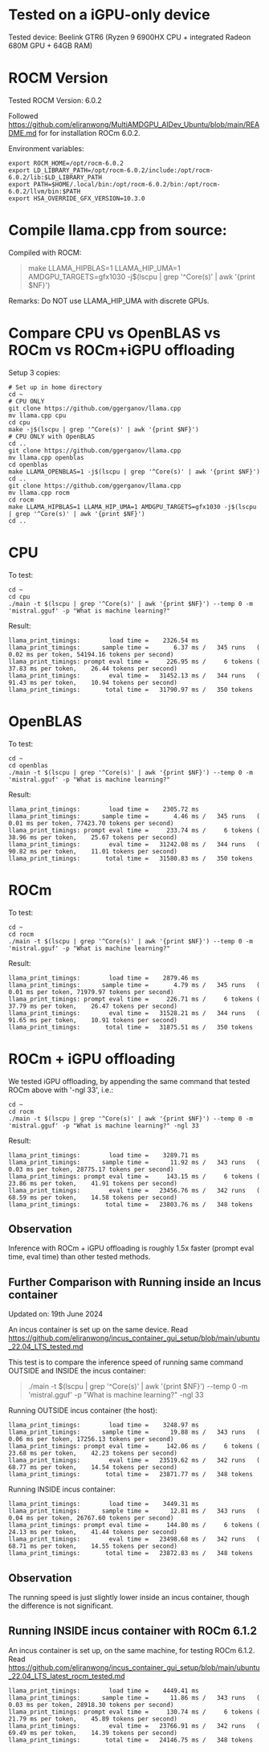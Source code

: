 # Tested on a iGPU-only device

Tested device: Beelink GTR6 (Ryzen 9 6900HX CPU + integrated Radeon 680M GPU + 64GB RAM)

# ROCM Version

Tested ROCM Version: 6.0.2

Followed https://github.com/eliranwong/MultiAMDGPU_AIDev_Ubuntu/blob/main/README.md for for installation ROCm 6.0.2.

Environment variables:

```
export ROCM_HOME=/opt/rocm-6.0.2
export LD_LIBRARY_PATH=/opt/rocm-6.0.2/include:/opt/rocm-6.0.2/lib:$LD_LIBRARY_PATH
export PATH=$HOME/.local/bin:/opt/rocm-6.0.2/bin:/opt/rocm-6.0.2/llvm/bin:$PATH
export HSA_OVERRIDE_GFX_VERSION=10.3.0
```

# Compile llama.cpp from source:

Compiled with ROCM:

> make LLAMA_HIPBLAS=1 LLAMA_HIP_UMA=1 AMDGPU_TARGETS=gfx1030 -j$(lscpu | grep '^Core(s)' | awk '{print $NF}')

Remarks: Do NOT use LLAMA_HIP_UMA with discrete GPUs.

# Compare CPU vs OpenBLAS vs ROCm vs ROCm+iGPU offloading

Setup 3 copies:

```
# Set up in home directory
cd ~
# CPU ONLY
git clone https://github.com/ggerganov/llama.cpp
mv llama.cpp cpu
cd cpu
make -j$(lscpu | grep '^Core(s)' | awk '{print $NF}')
# CPU ONLY with OpenBLAS
cd ..
git clone https://github.com/ggerganov/llama.cpp
mv llama.cpp openblas
cd openblas
make LLAMA_OPENBLAS=1 -j$(lscpu | grep '^Core(s)' | awk '{print $NF}')
cd ..
git clone https://github.com/ggerganov/llama.cpp
mv llama.cpp rocm
cd rocm
make LLAMA_HIPBLAS=1 LLAMA_HIP_UMA=1 AMDGPU_TARGETS=gfx1030 -j$(lscpu | grep '^Core(s)' | awk '{print $NF}')
cd ..
```

# CPU

To test:

```
cd ~
cd cpu
./main -t $(lscpu | grep '^Core(s)' | awk '{print $NF}') --temp 0 -m 'mistral.gguf' -p "What is machine learning?"
```

Result:

```
llama_print_timings:        load time =    2326.54 ms
llama_print_timings:      sample time =       6.37 ms /   345 runs   (    0.02 ms per token, 54194.16 tokens per second)
llama_print_timings: prompt eval time =     226.95 ms /     6 tokens (   37.83 ms per token,    26.44 tokens per second)
llama_print_timings:        eval time =   31452.13 ms /   344 runs   (   91.43 ms per token,    10.94 tokens per second)
llama_print_timings:       total time =   31790.97 ms /   350 tokens
```

# OpenBLAS

To test:

```
cd ~
cd openblas
./main -t $(lscpu | grep '^Core(s)' | awk '{print $NF}') --temp 0 -m 'mistral.gguf' -p "What is machine learning?"
```

Result:

```
llama_print_timings:        load time =    2305.72 ms
llama_print_timings:      sample time =       4.46 ms /   345 runs   (    0.01 ms per token, 77423.70 tokens per second)
llama_print_timings: prompt eval time =     233.74 ms /     6 tokens (   38.96 ms per token,    25.67 tokens per second)
llama_print_timings:        eval time =   31242.08 ms /   344 runs   (   90.82 ms per token,    11.01 tokens per second)
llama_print_timings:       total time =   31580.83 ms /   350 tokens
```

# ROCm

To test:

```
cd ~
cd rocm
./main -t $(lscpu | grep '^Core(s)' | awk '{print $NF}') --temp 0 -m 'mistral.gguf' -p "What is machine learning?"
```

Result:

```
llama_print_timings:        load time =    2879.46 ms
llama_print_timings:      sample time =       4.79 ms /   345 runs   (    0.01 ms per token, 71979.97 tokens per second)
llama_print_timings: prompt eval time =     226.71 ms /     6 tokens (   37.79 ms per token,    26.47 tokens per second)
llama_print_timings:        eval time =   31528.21 ms /   344 runs   (   91.65 ms per token,    10.91 tokens per second)
llama_print_timings:       total time =   31875.51 ms /   350 tokens
```

# ROCm + iGPU offloading

We tested iGPU offloading, by appending the same command that tested ROCm above with '-ngl 33', i.e.:

```
cd ~
cd rocm
./main -t $(lscpu | grep '^Core(s)' | awk '{print $NF}') --temp 0 -m 'mistral.gguf' -p "What is machine learning?" -ngl 33
```

Result:

```
llama_print_timings:        load time =    3289.71 ms
llama_print_timings:      sample time =      11.92 ms /   343 runs   (    0.03 ms per token, 28775.17 tokens per second)
llama_print_timings: prompt eval time =     143.15 ms /     6 tokens (   23.86 ms per token,    41.91 tokens per second)
llama_print_timings:        eval time =   23456.76 ms /   342 runs   (   68.59 ms per token,    14.58 tokens per second)
llama_print_timings:       total time =   23803.76 ms /   348 tokens
```

## Observation

Inference with ROCm + iGPU offloading is roughly 1.5x faster (prompt eval time, eval time) than other tested methods.

## Further Comparison with Running inside an Incus container

Updated on: 19th June 2024

An incus container is set up on the same device.  Read https://github.com/eliranwong/incus_container_gui_setup/blob/main/ubuntu_22.04_LTS_tested.md

This test is to compare the inference speed of running same command OUTSIDE and INSIDE the incus container:

> ./main -t $(lscpu | grep '^Core(s)' | awk '{print $NF}') --temp 0 -m 'mistral.gguf' -p "What is machine learning?" -ngl 33

Running OUTSIDE incus container (the host):

```
llama_print_timings:        load time =    3248.97 ms
llama_print_timings:      sample time =      19.88 ms /   343 runs   (    0.06 ms per token, 17256.13 tokens per second)
llama_print_timings: prompt eval time =     142.06 ms /     6 tokens (   23.68 ms per token,    42.23 tokens per second)
llama_print_timings:        eval time =   23519.62 ms /   342 runs   (   68.77 ms per token,    14.54 tokens per second)
llama_print_timings:       total time =   23871.77 ms /   348 tokens
```

Running INSIDE incus container:

```
llama_print_timings:        load time =    3449.31 ms
llama_print_timings:      sample time =      12.81 ms /   343 runs   (    0.04 ms per token, 26767.60 tokens per second)
llama_print_timings: prompt eval time =     144.80 ms /     6 tokens (   24.13 ms per token,    41.44 tokens per second)
llama_print_timings:        eval time =   23498.68 ms /   342 runs   (   68.71 ms per token,    14.55 tokens per second)
llama_print_timings:       total time =   23872.83 ms /   348 tokens
```

## Observation

The running speed is just slightly lower inside an incus container, though the difference is not significant.

## Running INSIDE incus container with ROCm 6.1.2

An incus container is set up, on the same machine, for testing ROCm 6.1.2. Read https://github.com/eliranwong/incus_container_gui_setup/blob/main/ubuntu_22.04_LTS_latest_rocm_tested.md

```
llama_print_timings:        load time =    4449.41 ms
llama_print_timings:      sample time =      11.86 ms /   343 runs   (    0.03 ms per token, 28918.30 tokens per second)
llama_print_timings: prompt eval time =     130.74 ms /     6 tokens (   21.79 ms per token,    45.89 tokens per second)
llama_print_timings:        eval time =   23766.91 ms /   342 runs   (   69.49 ms per token,    14.39 tokens per second)
llama_print_timings:       total time =   24146.75 ms /   348 tokens
```
